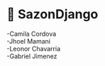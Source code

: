 # 🍳 SazonDjango 
-Camila Cordova<br>
-Jhoel Mamani <br>
-Leonor Chavarria <br/>
-Gabriel Jimenez <br>
